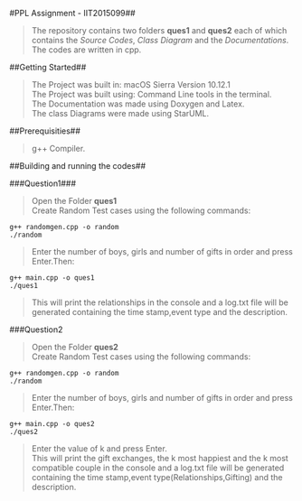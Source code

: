 #PPL Assignment - IIT2015099##
>The repository contains two folders **ques1** and **ques2** each of which contains the *Source Codes*, *Class Diagram* and the *Documentations*.
>The codes are written in cpp.

##Getting Started##
>The Project was built in: macOS Sierra Version 10.12.1                      
>The Project was built using: Command Line tools in the terminal.   
>The Documentation was made using Doxygen and Latex.        
>The class Diagrams were made using StarUML.

##Prerequisities##
>g++ Compiler.

##Building and running the codes##

###Question1###
>Open the Folder **ques1**           
>Create Random Test cases using the following commands:
```
g++ randomgen.cpp -o random
./random
```
>Enter the number of boys, girls and number of gifts in order and press Enter.Then:     
````
g++ main.cpp -o ques1
./ques1
````
>This will print the relationships in the console and a log.txt file will be generated containing the time stamp,event type and the description.

###Question2
>Open the Folder **ques2**           
>Create Random Test cases using the following commands:
```
g++ randomgen.cpp -o random
./random
```
>Enter the number of boys, girls and number of gifts in order and press Enter.Then:     
````
g++ main.cpp -o ques2
./ques2
````
>Enter the value of k and press Enter.       
>This will print the gift exchanges, the k most happiest and the k most compatible couple in the console and a log.txt file will be generated containing the time stamp,event type(Relationships,Gifting) and the description.

